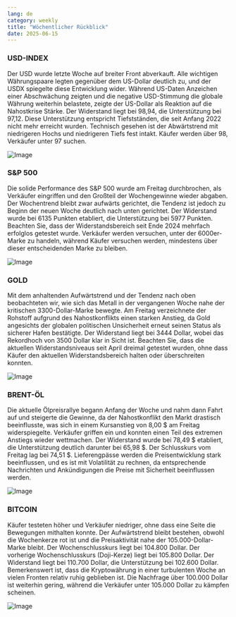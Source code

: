 ```yaml
---
lang: de
category: weekly
title: "Wöchentlicher Rückblick"
date: 2025-06-15
---
```


### USD-INDEX

Der USD wurde letzte Woche auf breiter Front abverkauft. Alle wichtigen Währungspaare legten gegenüber dem US-Dollar deutlich zu, und der USDX spiegelte diese Entwicklung wider. Während US-Daten Anzeichen einer Abschwächung zeigten und die negative USD-Stimmung die globale Währung weiterhin belastete, zeigte der US-Dollar als Reaktion auf die Nahostkrise Stärke. Der Widerstand liegt bei 98,94, die Unterstützung bei 97,12. Diese Unterstützung entspricht Tiefstständen, die seit Anfang 2022 nicht mehr erreicht wurden. Technisch gesehen ist der Abwärtstrend mit niedrigeren Hochs und niedrigeren Tiefs fest intakt. Käufer werden über 98, Verkäufer unter 97 suchen.

![Image](https://markleighedu.github.io/img/Jun-2025/15-Jun-2025/usdindex.jpg)

### S&P 500

Die solide Performance des S&P 500 wurde am Freitag durchbrochen, als Verkäufer eingriffen und den Großteil der Wochengewinne wieder abgaben. Der Wochentrend bleibt zwar aufwärts gerichtet, die Tendenz ist jedoch zu Beginn der neuen Woche deutlich nach unten gerichtet. Der Widerstand wurde bei 6135 Punkten etabliert, die Unterstützung bei 5977 Punkten. Beachten Sie, dass der Widerstandsbereich seit Ende 2024 mehrfach erfolglos getestet wurde. Verkäufer werden versuchen, unter der 6000er-Marke zu handeln, während Käufer versuchen werden, mindestens über dieser entscheidenden Marke zu bleiben.

![Image](https://markleighedu.github.io/img/Jun-2025/15-Jun-2025/sp500.jpg)

### GOLD

Mit dem anhaltenden Aufwärtstrend und der Tendenz nach oben beobachteten wir, wie sich das Metall in der vergangenen Woche nahe der kritischen 3300-Dollar-Marke bewegte. Am Freitag verzeichnete der Rohstoff aufgrund des Nahostkonflikts einen starken Anstieg, da Gold angesichts der globalen politischen Unsicherheit erneut seinen Status als sicherer Hafen bestätigte. Der Widerstand liegt bei 3444 Dollar, wobei das Rekordhoch von 3500 Dollar klar in Sicht ist. Beachten Sie, dass die aktuellen Widerstandsniveaus seit April dreimal getestet wurden, ohne dass Käufer den aktuellen Widerstandsbereich halten oder überschreiten konnten.

![Image](https://markleighedu.github.io/img/Jun-2025/15-Jun-2025/gold.jpg)

### BRENT-ÖL

Die aktuelle Ölpreisrallye begann Anfang der Woche und nahm dann Fahrt auf und steigerte die Gewinne, da der Nahostkonflikt den Markt drastisch beeinflusste, was sich in einem Kursanstieg von 8,00 $ am Freitag widerspiegelte. Verkäufer griffen ein und konnten einen Teil des extremen Anstiegs wieder wettmachen. Der Widerstand wurde bei 78,49 $ etabliert, die Unterstützung deutlich darunter bei 65,98 $. Der Schlusskurs vom Freitag lag bei 74,51 $. Lieferengpässe werden die Preisentwicklung stark beeinflussen, und es ist mit Volatilität zu rechnen, da entsprechende Nachrichten und Ankündigungen die Preise mit Sicherheit beeinflussen werden.

![Image](https://markleighedu.github.io/img/Jun-2025/15-Jun-2025/brentoil.jpg)

### BITCOIN

Käufer testeten höher und Verkäufer niedriger, ohne dass eine Seite die Bewegungen mithalten konnte. Der Aufwärtstrend bleibt bestehen, obwohl die Wochenkerze rot ist und die Preisaktivität nahe der 105.000-Dollar-Marke bleibt. Der Wochenschlusskurs liegt bei 104.800 Dollar. Der vorherige Wochenschlusskurs (Doji-Kerze) liegt bei 105.800 Dollar. Der Widerstand liegt bei 110.700 Dollar, die Unterstützung bei 102.600 Dollar. Bemerkenswert ist, dass die Kryptowährung in einer turbulenten Woche an vielen Fronten relativ ruhig geblieben ist. Die Nachfrage über 100.000 Dollar ist weiterhin gering, während die Verkäufer unter 105.000 Dollar zu kämpfen scheinen.

![Image](https://markleighedu.github.io/img/Jun-2025/15-Jun-2025/bitcoin.jpg)

